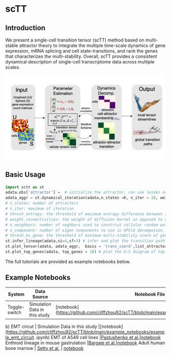 # scTT

## Introduction
We present a single-cell transition tensor (scTT) method based on multi-stable attractor theory to integrate the multiple time-scale dynamics of gene expression, mRNA splicing and cell state-transitions, and rank the genes that characterizes the multi-stability. Overall, scTT provides a consistent dynamical description of single-cell transcriptome data across multiple scales. 

<img src="https://github.com/cliffzhou92/scTT/blob/main/img/figure_scheme.png" width="700">

## Basic Usage
```python
import sctt as st
adata.obs['attractor'] =  # initialize the attractor, can use leiden or original annotation
adata_aggr = st.dynamical_iteration(adata,n_states =K, n_iter = 20, weight_connectivities = 0.5, n_neighbors = 100, n_components = 20,thresh_ms_gene = 0,thresh_entropy = 0.1)
# n_states: number of attractors
# n_iter: maximum of iteration
# thresh_entropy: the threshold of maximum entropy difference between iterations to halt iteration, default is 0.1
# weight_connectivities: the weight of diffusion kernel as opposed to velocity kernel, default is 0.5
# n_neighbors: number of neghbors used to constrcut cellular random walk, default is 100
# n_component: number of eigen components to use in GPCCA decomposion, default is 20
# thresh_ms_gene: the threshold of minimum multi-stability score of genes to include when constructing random walk, default is 0
st.infer_lineage(adata,si=4,sf=3) # infer and plot the transition path
st.plot_tensor(adata, adata_aggr,  basis = 'trans_coord',list_attractor = [0,1,2,3]) # plot the transition tensor components
st.plot_top_genes(adata, top_genes = 10) # plot the U-S diagram of top genes with highest multi-stability score

```
The full tutorials are provided as example notebooks below.
## Example Notebooks
**System** | **Data Source** | **Notebook File** 
------------| -------------- | ------------
Toggle-switch | Simulation Data in this study | [notebook](https://github.com/cliffzhou92/scTT/blob/main/example_notebooks/example_toggle.ipyn
b) 
EMT circut | Simulation Data in this study |[notebook](https://github.com/cliffzhou92/scTT/blob/main/example_notebooks/example_emt_circuit
.ipynb)
EMT of A549 cell lines |[Pastushenko et al.](https://www.nature.com/articles/s41586-018-0040-3)|[notebook](https://github.com/cliffzhou92/scTT/blob/main/example_notebooks/example-emt.ipynb)
Enthroid lineage in mouse gastrulation |[Bargaje et al.](https://www.pnas.org/content/early/2017/02/03/1621412114)|[notebook](https://github.com/cliffzhou92/scTT/blob/main/example_notebooks/example-mouse_eryth.ipynb)
Adult human bone marrow | [Setty et al.](https://www.nature.com/articles/s41587-019-0068-4) | [notebook](https://github.com/cliffzhou92/scTT/blob/main/example_notebooks/examplebone_marrow.ipynb)
